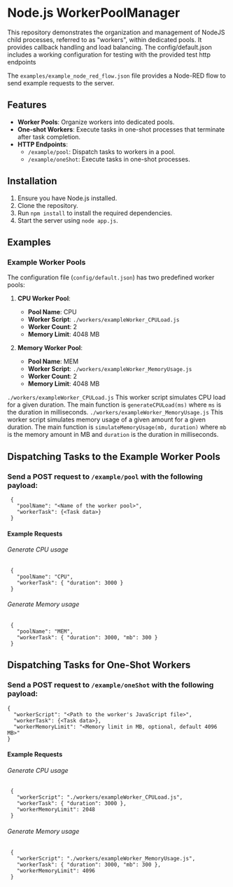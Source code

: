 # Node.js WorkerPoolManager

This repository demonstrates the organization and management of NodeJS child processes, referred to as "workers", within dedicated pools. It provides callback handling and load balancing. The config/default.json includes a working configuration for testing with the provided test http endpoints

The `examples/example_node_red_flow.json` file provides a Node-RED flow to send example requests to the server.

## Features

- **Worker Pools**: Organize workers into dedicated pools.
- **One-shot Workers**: Execute tasks in one-shot processes that terminate after task completion.
- **HTTP Endpoints**:
  - `/example/pool`: Dispatch tasks to workers in a pool.
  - `/example/oneShot`: Execute tasks in one-shot processes.

## Installation

1. Ensure you have Node.js installed.
2. Clone the repository.
3. Run `npm install` to install the required dependencies.
4. Start the server using `node app.js`.


## Examples

### Example Worker Pools

The configuration file (`config/default.json`) has two predefined worker pools:

1. **CPU Worker Pool**:
   - **Pool Name**: CPU
   - **Worker Script**: `./workers/exampleWorker_CPULoad.js`
   - **Worker Count**: 2
   - **Memory Limit**: 4048 MB

2. **Memory Worker Pool**:
   - **Pool Name**: MEM
   - **Worker Script**: `./workers/exampleWorker_MemoryUsage.js`
   - **Worker Count**: 2
   - **Memory Limit**: 4048 MB

`./workers/exampleWorker_CPULoad.js` This worker script simulates CPU load for a given duration. The main function is `generateCPULoad(ms)` where `ms` is the duration in milliseconds.
`./workers/exampleWorker_MemoryUsage.js` This worker script simulates memory usage of a given amount for a given duration. The main function is `simulateMemoryUsage(mb, duration)` where `mb` is the memory amount in MB and `duration` is the duration in milliseconds.

## Dispatching Tasks to the Example Worker Pools
### Send a POST request to `/example/pool` with the following payload:
     {
       "poolName": "<Name of the worker pool>",
       "workerTask": {<Task data>}
     }
#### Example Requests
###### Generate CPU usage
     {
       "poolName": "CPU",
       "workerTask": { "duration": 3000 }
     }
###### Generate Memory usage
     {
       "poolName": "MEM",
       "workerTask": { "duration": 3000, "mb": 300 }
     }
     
## Dispatching Tasks for One-Shot Workers
### Send a POST request to `/example/oneShot` with the following payload:
    {
      "workerScript": "<Path to the worker's JavaScript file>",
      "workerTask": {<Task data>},
      "workerMemoryLimit": "<Memory limit in MB, optional, default 4096 MB>"
    }  
#### Example Requests
###### Generate CPU usage
     {
       "workerScript": "./workers/exampleWorker_CPULoad.js",
       "workerTask": { "duration": 3000 },
       "workerMemoryLimit": 2048
     }
###### Generate Memory usage
     {
       "workerScript": "./workers/exampleWorker_MemoryUsage.js",
       "workerTask": { "duration": 3000, "mb": 300 },
       "workerMemoryLimit": 4096
     }
